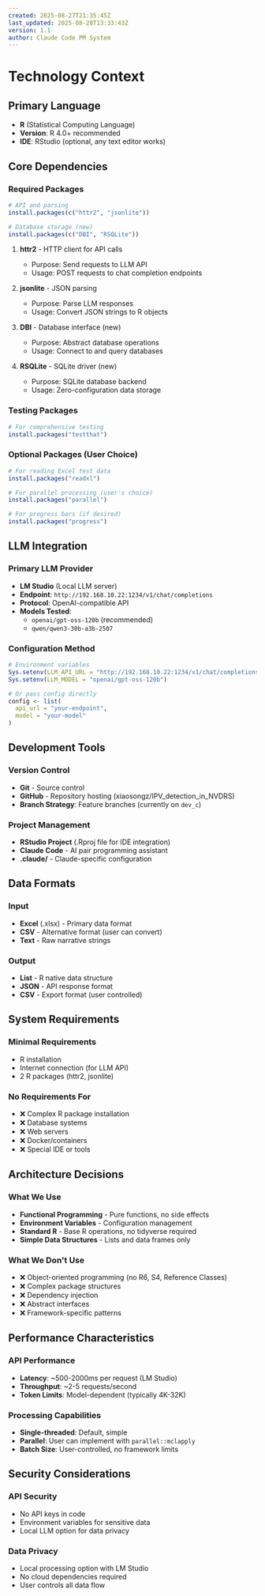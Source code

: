 ```yaml
---
created: 2025-08-27T21:35:45Z
last_updated: 2025-08-28T13:33:43Z
version: 1.1
author: Claude Code PM System
---
```


# Technology Context

## Primary Language
- **R** (Statistical Computing Language)
- **Version**: R 4.0+ recommended
- **IDE**: RStudio (optional, any text editor works)

## Core Dependencies

### Required Packages
```r
# API and parsing
install.packages(c("httr2", "jsonlite"))

# Database storage (new)
install.packages(c("DBI", "RSQLite"))
```

1. **httr2** - HTTP client for API calls
   - Purpose: Send requests to LLM API
   - Usage: POST requests to chat completion endpoints

2. **jsonlite** - JSON parsing
   - Purpose: Parse LLM responses
   - Usage: Convert JSON strings to R objects

3. **DBI** - Database interface (new)
   - Purpose: Abstract database operations
   - Usage: Connect to and query databases

4. **RSQLite** - SQLite driver (new)
   - Purpose: SQLite database backend
   - Usage: Zero-configuration data storage

### Testing Packages
```r
# For comprehensive testing
install.packages("testthat")
```

### Optional Packages (User Choice)
```r
# For reading Excel test data
install.packages("readxl")

# For parallel processing (user's choice)
install.packages("parallel")

# For progress bars (if desired)
install.packages("progress")
```

## LLM Integration

### Primary LLM Provider
- **LM Studio** (Local LLM server)
- **Endpoint**: `http://192.168.10.22:1234/v1/chat/completions`
- **Protocol**: OpenAI-compatible API
- **Models Tested**:
  - `openai/gpt-oss-120b` (recommended)
  - `qwen/qwen3-30b-a3b-2507`

### Configuration Method
```r
# Environment variables
Sys.setenv(LLM_API_URL = "http://192.168.10.22:1234/v1/chat/completions")
Sys.setenv(LLM_MODEL = "openai/gpt-oss-120b")

# Or pass config directly
config <- list(
  api_url = "your-endpoint",
  model = "your-model"
)
```

## Development Tools

### Version Control
- **Git** - Source control
- **GitHub** - Repository hosting (xiaosongz/IPV_detection_in_NVDRS)
- **Branch Strategy**: Feature branches (currently on `dev_c`)

### Project Management
- **RStudio Project** (.Rproj file for IDE integration)
- **Claude Code** - AI pair programming assistant
- **.claude/** - Claude-specific configuration

## Data Formats

### Input
- **Excel** (.xlsx) - Primary data format
- **CSV** - Alternative format (user can convert)
- **Text** - Raw narrative strings

### Output
- **List** - R native data structure
- **JSON** - API response format
- **CSV** - Export format (user controlled)

## System Requirements

### Minimal Requirements
- R installation
- Internet connection (for LLM API)
- 2 R packages (httr2, jsonlite)

### No Requirements For
- ❌ Complex R package installation
- ❌ Database systems
- ❌ Web servers
- ❌ Docker/containers
- ❌ Special IDE or tools

## Architecture Decisions

### What We Use
- **Functional Programming** - Pure functions, no side effects
- **Environment Variables** - Configuration management
- **Standard R** - Base R operations, no tidyverse required
- **Simple Data Structures** - Lists and data frames only

### What We Don't Use
- ❌ Object-oriented programming (no R6, S4, Reference Classes)
- ❌ Complex package structures
- ❌ Dependency injection
- ❌ Abstract interfaces
- ❌ Framework-specific patterns

## Performance Characteristics

### API Performance
- **Latency**: ~500-2000ms per request (LM Studio)
- **Throughput**: ~2-5 requests/second
- **Token Limits**: Model-dependent (typically 4K-32K)

### Processing Capabilities
- **Single-threaded**: Default, simple
- **Parallel**: User can implement with `parallel::mclapply`
- **Batch Size**: User-controlled, no framework limits

## Security Considerations

### API Security
- No API keys in code
- Environment variables for sensitive data
- Local LLM option for data privacy

### Data Privacy
- Local processing option with LM Studio
- No cloud dependencies required
- User controls all data flow